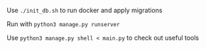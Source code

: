Use `./init_db.sh` to run docker and apply migrations

Run with `python3 manage.py runserver`

Use `python3 manage.py shell < main.py` to check out useful tools